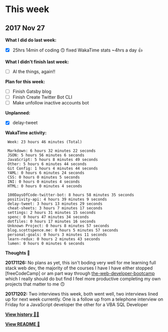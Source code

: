 # This week

## 2017 Nov 27

**What I did do last week:**

- [x] 25hrs 14min of coding 🙃 fixed WakaTime stats ~4hrs a day 👍

**What I didn't finish last week:**

- [ ] Al the things, again!!

**Plan for this week:**

- [ ] Finish Gatsby blog
- [ ] Finish Create Twitter Bot CLI
- [ ] Make unfollow inactive accounts bot

**Unplanned:**

- [x] delay-tweet

**WakaTime activity:**

```
 Week: 23 hours 46 minutes (Total)

 Markdown: 6 hours 32 minutes 22 seconds
 JSON: 5 hours 56 minutes 6 seconds
 JavaScript: 5 hours 8 minutes 49 seconds
 Other: 5 hours 6 minutes 44 seconds
 Git Config: 1 hours 4 minutes 44 seconds
 YAML: 0 hours 6 minutes 24 seconds
 CSS: 0 hours 0 minutes 5 seconds
 INI: 0 hours 0 minutes 4 seconds
 HTML: 0 hours 0 minutes 4 seconds

 100DaysOfCode-twitter-bot: 8 hours 58 minutes 35 seconds
 positivity-api: 4 hours 39 minutes 9 seconds
 delay-tweet: 3 hours 13 minutes 29 seconds
 cheat-sheets: 3 hours 7 minutes 17 seconds
 settings: 2 hours 31 minutes 15 seconds
 spenc: 0 hours 47 minutes 34 seconds
 dotfiles: 0 hours 17 minutes 16 seconds
 Unknown Project: 0 hours 8 minutes 57 seconds
 blog.scottspence.me: 0 hours 5 minutes 57 seconds
 personal-goals: 0 hours 3 minutes 11 seconds
 learn-redux: 0 hours 2 minutes 43 seconds
 lumen: 0 hours 0 minutes 6 seconds
```

**Thoughts 💭**

**20171126:** No plans as yet, this isn't boding very well for me learning full stack web dev, the majority of the courses I have I have either stopped [freeCodeCamp] or am part way through [the-web-developer-bootcamp](https://www.udemy.com/the-web-developer-bootcamp) which I really should do but find I feel more productive completing my own projects that matter to me 🙃

**20171202:** Two interviews this week, both went well, two interviews lined up for next week currently. One is a follow up from a telephone interview on Friday for a JavaScript developer the other for a VBA SQL Developer 

**[View history 👵👴](history.md#history)**

**[View README 👀](README.md#personal-goals)**

<!-- links -->

